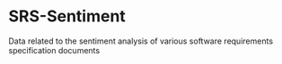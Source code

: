 # SRS-Sentiment
Data related to the sentiment analysis of various software requirements specification documents
